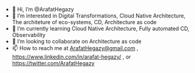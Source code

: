 - 👋 Hi, I’m @ArafatHegazy
- 👀 I’m interested in Digital Transformations, Cloud Native Architecture, The architeture of eco-systems, CD, Architecture as code
- 🌱 I’m currently learning Cloud Native Architecture, Fully automated CD, Observability
- 💞️ I’m looking to collaborate on Architecture as code
- 📫 How to reach me at ArafatHegazy@gmail.com , https://www.linkedin.com/in/arafat-hegazy/ , or https://twitter.com/ArafatHegazy

<!---
ArafatHegazy/ArafatHegazy is a ✨ special ✨ repository because its `README.md` (this file) appears on your GitHub profile.
You can click the Preview link to take a look at your changes.
--->
